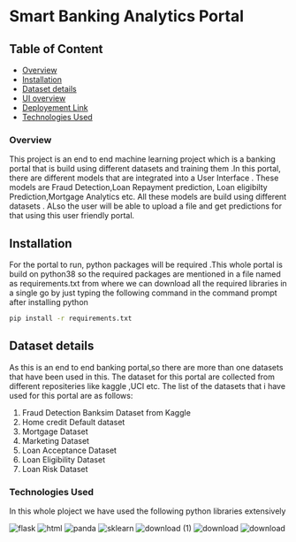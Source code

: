 # Smart Banking Analytics Portal


## Table of Content
  * [Overview](#overview)
  * [Installation](#installation)
  * [Dataset details](#Dataset-details)
  * [UI overview](#UI-overview)
  * [Deployement Link](#Deployement-Link)
  * [Technologies Used](#technologies-used)

### Overview
This project is an end to end machine learning project which is a banking portal that is build using different datasets and training them .In this portal, there are different models that are integrated into a User Interface . These models are Fraud Detection,Loan Repayment prediction, Loan eligibilty Prediction,Mortgage Analytics etc.  All these models are build using different datasets . ALso the user will be able to upload a file and get predictions for that using this user friendly portal.

## Installation 
For the portal to run, python packages will be required .This whole portal is build on python38 so the required packages are mentioned in a file named as requirements.txt from where we can download all the required libraries in a single go by just typing the following command in the command prompt after installing python
 
 ```bash
pip install -r requirements.txt
```

 ## Dataset details
 As this is an end to end banking portal,so there are more than one datasets that have been used in this. The dataset for this portal are collected from different repositeries like kaggle ,UCI etc.
 The list of the datasets that i have used for this portal are as follows:
 
 1) Fraud Detection Banksim Dataset from Kaggle
 2) Home credit Default dataset
 3) Mortgage Dataset
 4) Marketing Dataset
 5) Loan Acceptance Dataset
 6) Loan Eligibility Dataset
 7) Loan Risk Dataset


### Technologies Used

In this whole ploject we have used the following python libraries extensively

![flask](https://user-images.githubusercontent.com/53222813/91666223-b7959f00-eb18-11ea-9c27-46badbab0367.png)
![html](https://user-images.githubusercontent.com/53222813/91666224-b8c6cc00-eb18-11ea-9735-27ba3d0493e8.png)
![panda](https://user-images.githubusercontent.com/53222813/91666225-b95f6280-eb18-11ea-84cf-59e719287594.png)
![sklearn](https://user-images.githubusercontent.com/53222813/91666226-b95f6280-eb18-11ea-87e1-e26bc87f8ba8.png)
![download (1)](https://user-images.githubusercontent.com/53222813/91881104-a1195000-ec9e-11ea-9abd-6c16653603f9.png)
![download](https://user-images.githubusercontent.com/53222813/91881107-a37baa00-ec9e-11ea-8761-2cba0133f2b7.png)
![download](https://user-images.githubusercontent.com/53222813/91887750-cdd26500-eca8-11ea-83c4-2d5f999418e7.png)
